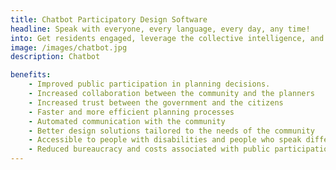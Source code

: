 ```yaml
---
title: Chatbot Participatory Design Software
headline: Speak with everyone, every language, every day, any time!
into: Get residents engaged, leverage the collective intelligence, and invest in a community.
image: /images/chatbot.jpg
description: Chatbot

benefits: 
    - Improved public participation in planning decisions.
    - Increased collaboration between the community and the planners
    - Increased trust between the government and the citizens
    - Faster and more efficient planning processes
    - Automated communication with the community
    - Better design solutions tailored to the needs of the community
    - Accessible to people with disabilities and people who speak different languages
    - Reduced bureaucracy and costs associated with public participation
---
```


